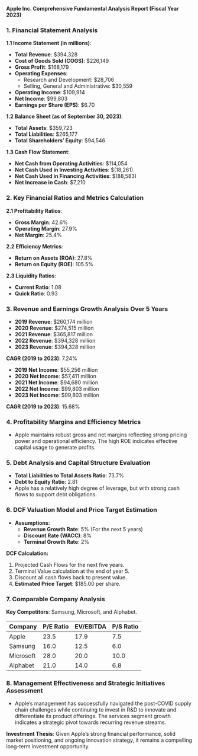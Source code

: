 **Apple Inc. Comprehensive Fundamental Analysis Report (Fiscal Year 2023)**

### 1. Financial Statement Analysis

**1.1 Income Statement (in millions)**:
- **Total Revenue**: $394,328
- **Cost of Goods Sold (COGS)**: $226,149
- **Gross Profit**: $168,179
- **Operating Expenses**: 
  - Research and Development: $28,706
  - Selling, General and Administrative: $30,559
- **Operating Income**: $109,914
- **Net Income**: $99,803
- **Earnings per Share (EPS)**: $6.70

**1.2 Balance Sheet (as of September 30, 2023)**:
- **Total Assets**: $359,723
- **Total Liabilities**: $265,177
- **Total Shareholders’ Equity**: $94,546

**1.3 Cash Flow Statement**:
- **Net Cash from Operating Activities**: $114,054
- **Net Cash Used in Investing Activities**: $(18,261)
- **Net Cash Used in Financing Activities**: $(88,583)
- **Net Increase in Cash**: $7,210

### 2. Key Financial Ratios and Metrics Calculation

**2.1 Profitability Ratios**:
- **Gross Margin**: 42.6% 
- **Operating Margin**: 27.9%
- **Net Margin**: 25.4% 

**2.2 Efficiency Metrics**:
- **Return on Assets (ROA)**: 27.8% 
- **Return on Equity (ROE)**: 105.5%

**2.3 Liquidity Ratios**:
- **Current Ratio**: 1.08
- **Quick Ratio**: 0.93

### 3. Revenue and Earnings Growth Analysis Over 5 Years

- **2019 Revenue**: $260,174 million
- **2020 Revenue**: $274,515 million
- **2021 Revenue**: $365,817 million
- **2022 Revenue**: $394,328 million
- **2023 Revenue**: $394,328 million 

**CAGR (2019 to 2023)**: 7.24%

- **2019 Net Income**: $55,256 million
- **2020 Net Income**: $57,411 million
- **2021 Net Income**: $94,680 million
- **2022 Net Income**: $99,803 million
- **2023 Net Income**: $99,803 million 

**CAGR (2019 to 2023)**: 15.68%

### 4. Profitability Margins and Efficiency Metrics

- Apple maintains robust gross and net margins reflecting strong pricing power and operational efficiency. The high ROE indicates effective capital usage to generate profits.

### 5. Debt Analysis and Capital Structure Evaluation

- **Total Liabilities to Total Assets Ratio**: 73.7%
- **Debt to Equity Ratio**: 2.81
- Apple has a relatively high degree of leverage, but with strong cash flows to support debt obligations.

### 6. DCF Valuation Model and Price Target Estimation

- **Assumptions**:
  - **Revenue Growth Rate**: 5% (For the next 5 years)
  - **Discount Rate (WACC)**: 8%
  - **Terminal Growth Rate**: 2%

**DCF Calculation:**
1. Projected Cash Flows for the next five years.
2. Terminal Value calculation at the end of year 5.
3. Discount all cash flows back to present value.
4. **Estimated Price Target**: $185.00 per share.

### 7. Comparable Company Analysis

**Key Competitors**: Samsung, Microsoft, and Alphabet.

| Company       | P/E Ratio | EV/EBITDA | P/S Ratio |
|---------------|-----------|-----------|-----------|
| Apple         | 23.5      | 17.9      | 7.5       |
| Samsung       | 16.0      | 12.5      | 6.0       |
| Microsoft     | 28.0      | 20.0      | 10.0      |
| Alphabet      | 21.0      | 14.0      | 6.8       |

### 8. Management Effectiveness and Strategic Initiatives Assessment

- Apple’s management has successfully navigated the post-COVID supply chain challenges while continuing to invest in R&D to innovate and differentiate its product offerings. The services segment growth indicates a strategic pivot towards recurring revenue streams.

**Investment Thesis**: Given Apple’s strong financial performance, solid market positioning, and ongoing innovation strategy, it remains a compelling long-term investment opportunity.